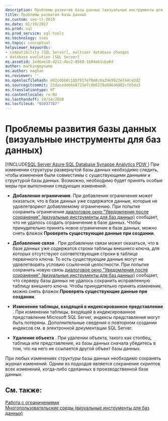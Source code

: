 ```yaml
---
description: Проблемы развития базы данных (визуальные инструменты для баз данных)
title: Проблемы развития базы данных
ms.custom: seo-lt-2019
ms.date: 01/19/2017
ms.prod: sql
ms.prod_service: sql-tools
ms.technology: ssms
ms.topic: conceptual
helpviewer_keywords:
- compatibility [SQL Server], multuser database changes
- database evolution [SQL Server]
ms.assetid: 1ed6ae10-d212-4ec2-8569-1b94ab1cba6d
author: markingmyname
ms.author: maghan
ms.reviewer: ''
ms.openlocfilehash: d42c0bb0c18b7917ef0e8c8a29e9522e744ce2d2
ms.sourcegitcommit: 22dacedeb6e8721e7cdb6279a946d4002cfb5da3
ms.translationtype: HT
ms.contentlocale: ru-RU
ms.lasthandoff: 10/14/2020
ms.locfileid: "92037787"
---
```

# <a name="issues-of-database-evolution-visual-database-tools"></a>Проблемы развития базы данных (визуальные инструменты для баз данных)
[!INCLUDE[SQL Server Azure SQL Database Synapse Analytics PDW ](../../includes/applies-to-version/sql-asdb-asdbmi-asa-pdw.md)]
При изменении структуры развернутой базы данных необходимо следить, чтобы изменения были совместимы с существующими данными и структурой базы данных. Возможно, необходимо будет принять особые меры при выполнении следующих изменений:  
  
-   **Добавление ограничения**. При добавлении ограничения может оказаться, что в базе данных уже содержатся данные, которые не удовлетворяют добавляемому ограничению. При попытке сохранить ограничение [диалоговое окно "Уведомления после сохранения" (визуальные инструменты для баз данных)](../../ssms/visual-db-tools/post-save-notifications-dialog-box-visual-database-tools.md) сообщает, что не удалось создать ограничение в базе данных. Чтобы принудительно принять новое ограничение в базе данных, можно снять флажок **Проверять существующие данные при создании**.  
  
-   **Добавление связи** . При добавлении связи может оказаться, что в базе данных уже содержатся строки таблицы внешнего ключа, для которых отсутствуют соответствующие строки в таблице первичного ключа. То есть существующие данные могут не удовлетворять условию ссылочной целостности. При попытке сохранить новую связь [диалоговое окно "Уведомления после сохранения" (визуальные инструменты для баз данных)](../../ssms/visual-db-tools/post-save-notifications-dialog-box-visual-database-tools.md) сообщает, что серверу базы данных не удалось сохранить исправленную таблицу внешнего ключа. Чтобы принудительно принять изменение, можно снять флажок **Проверять существующие данные при создании**.  
  
-   **Изменение таблицы, входящей в индексированное представление** . При изменении таблицы, входящей в индексированное представление Microsoft SQL Server, индексы представления могут быть потеряны. Дополнительные сведения о повторном создании индексов см. в электронной документации SQL Server.  
  
-   **Удаление объекта** . При удалении объекта, такого как столбец, таблица или представление, из базы данных сначала убедитесь в том, что на него не ссылается другой объект базы данных.  
  
При любых изменениях структуры базы данных необходимо сохранять журнал изменений. Одним из подходов является сохранение скриптов всех изменений, когда-либо сделанных в производственной базе данных.  
  
## <a name="see-also"></a>См. также:  
[Работа с ограничениями](../../relational-databases/tables/unique-constraints-and-check-constraints.md)  
[Многопользовательские среды (визуальные инструменты для баз данных)](../../ssms/visual-db-tools/multiuser-environments-visual-database-tools.md)  
